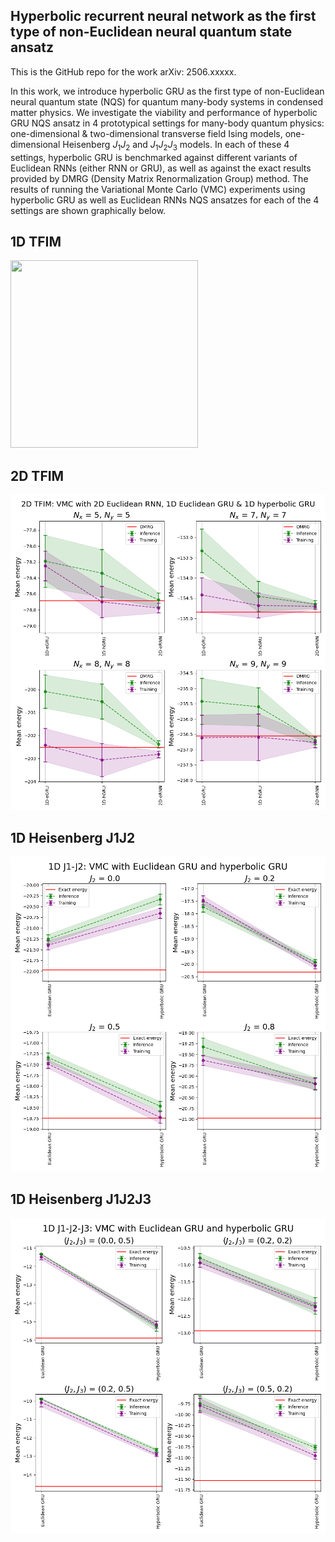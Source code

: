 ## Hyperbolic recurrent neural network as the first type of non-Euclidean neural quantum state ansatz 
This is the GitHub repo for the work arXiv: 2506.xxxxx. 

In this work, we introduce hyperbolic GRU as the first type of non-Euclidean neural quantum state (NQS) for quantum many-body systems in condensed matter physics. 
We investigate the viability and performance of hyperbolic GRU NQS ansatz in 4 prototypical settings for many-body quantum physics: one-dimensional & two-dimensional transverse field Ising models, 
one-dimensional Heisenberg $J_1J_2$ and $J_1J_2J_3$ models. In each of these 4 settings, hyperbolic GRU is benchmarked against different variants of Euclidean RNNs (either RNN or 
GRU), as well as against the exact results provided by DMRG (Density Matrix Renormalization Group) method. The results of running the Variational Monte Carlo (VMC) experiments using hyperbolic GRU as well as Euclidean RNNs NQS ansatzes for each of the 4 settings are shown graphically below. 

## 1D TFIM

<img src="https://github.com/lorrespz/nqs_hyperbolic_rnn/figs/1d_tfim_comparison.png" width="300" height="300">

## 2D TFIM

![](figs/2d_tfim_comparison.png)

## 1D Heisenberg J1J2 
![](figs/1d_j1j2_comparison.png)

## 1D Heisenberg J1J2J3
![](figs/1d_j1j2j3_comparison.png)
